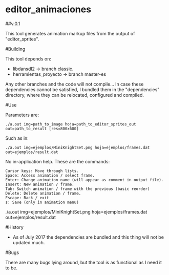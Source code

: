 # editor_animaciones
##v.0.1

This tool generates animation markup files from the output of "editor_sprites".

#Building

This tool depends on:

- libdansdl2 -> branch classic.
- herramientas_proyecto -> branch master-es

Any other branches and the code will not compile... In case these dependencies cannot be satisfied, I bundled them in the "dependencies" directory, where they can be relocated, configured and compiled.

#Use

Parameters are:

	./a.out img=path_to_image hoja=path_to_editor_sprites_out out=path_to_result [res=800x600]

Such as in:

	./a.out img=ejemplos/MiniKnightSet.png hoja=ejemplos/frames.dat out=ejemplos/result.dat

No in-application help. These are the commands:

	Cursor keys: Move through lists.
	Space: Access animation / select frame.
	Enter: Change animation name (will appear as comment in output file).
	Insert: New animation / frame.
	Tab: Switch animation / frame with the previous (basic reorder)
	Delete: Delete animation / frame.
	Escape: Back / exit
	s: Save (only in animation menu)

./a.out img=ejemplos/MiniKnightSet.png hoja=ejemplos/frames.dat out=ejemplos/result.dat

#History

- As of July 2017 the dependencies are bundled and this thing will not be updated much.

#Bugs

There are many bugs lying around, but the tool is as functional as I need it to be.

